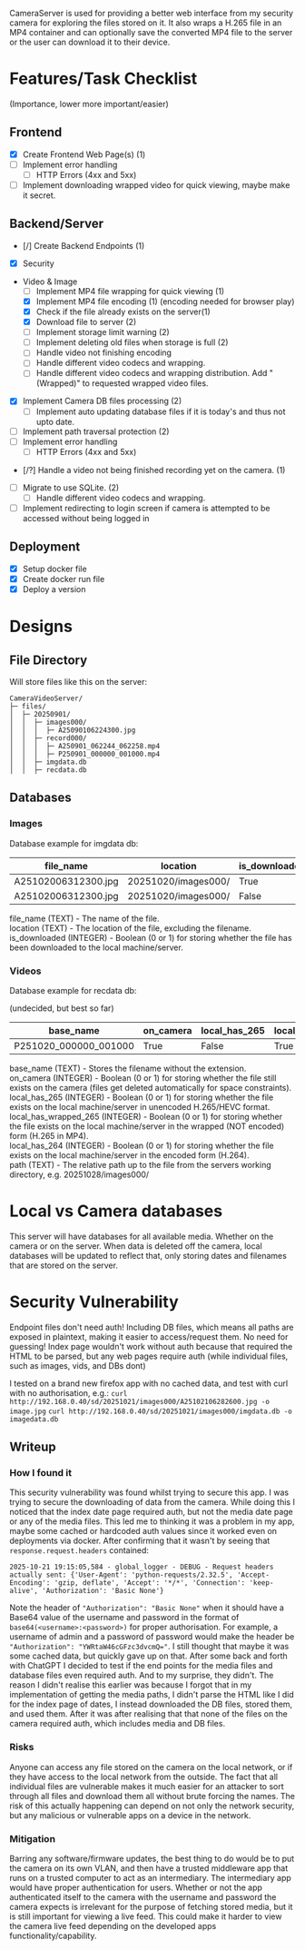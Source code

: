 CameraServer is used for providing a better web interface from my security camera for exploring the files stored on it. It also wraps a H.265 file in an MP4 container and can optionally save the converted MP4 file to the server or the user can download it to their device.

# Features/Task Checklist
 (Importance, lower more important/easier)
## Frontend
- [X] Create Frontend Web Page(s) (1)
- [ ] Implement error handling
  - [ ] HTTP Errors (4xx and 5xx)
- [ ] Implement downloading wrapped video for quick viewing, maybe make it secret.

## Backend/Server
- [/] Create Backend Endpoints (1)
- [X] Security
- Video & Image
  - [ ] Implement MP4 file wrapping for quick viewing (1)
  - [X] Implement MP4 file encoding (1) (encoding needed for browser play)
  - [X] Check if the file already exists on the server(1)
  - [X] Download file to server (2)
  - [ ] Implement storage limit warning (2)
  - [ ] Implement deleting old files when storage is full (2)
  - [ ] Handle video not finishing encoding 
  - [ ] Handle different video codecs and wrapping.
  - [ ] Handle different video codecs and wrapping distribution. Add "(Wrapped)" to requested wrapped video files.
- [X] Implement Camera DB files processing (2)
  - [ ] Implement auto updating database files if it is today's and thus not upto date.
- [ ] Implement path traversal protection (2)
- [ ] Implement error handling
  - [ ] HTTP Errors (4xx and 5xx)
- [/?] Handle a video not being finished recording yet on the camera. (1)
- [ ] Migrate to use SQLite. (2)
  - [ ] Handle different video codecs and wrapping.
- [ ] Implement redirecting to login screen if camera is attempted to be accessed without being logged in

## Deployment
- [X] Setup docker file
- [X] Create docker run file
- [X] Deploy a version

# Designs

## File Directory
Will store files like this on the server:
```
CameraVideoServer/
├─ files/
│  ├─ 20250901/
│  │  ├─ images000/
│  │  │  ├─ A25090106224300.jpg
│  │  ├─ record000/
│  │  │  ├─ A250901_062244_062258.mp4
│  │  │  ├─ P250901_000000_001000.mp4
│  │  ├─ imgdata.db
│  │  ├─ recdata.db
```

## Databases
### Images
Database example for imgdata db:

|      file_name      |      location       | is_downloaded |
|---------------------|---------------------|---------------|
| A25102006312300.jpg | 20251020/images000/ | True          |
| A25102006312300.jpg | 20251020/images000/ | False         |
file_name (TEXT) - The name of the file. <br>
location (TEXT) - The location of the file, excluding the filename.<br>
is_downloaded (INTEGER) - Boolean (0 or 1) for storing whether the file has been downloaded to the local machine/server.

### Videos
Database example for recdata db:

(undecided, but best so far)

|       base_name       | on_camera | local_has_265 | local_has_wrapped_265 | local_has_264 |        path         |
|-----------------------|-----------|---------------|-----------------------|---------------|---------------------|
| P251020_000000_001000 | True      | False         | True                  | True          | 20251020/record000/ |
base_name (TEXT) - Stores the filename without the extension.<br>
on_camera (INTEGER) - Boolean (0 or 1) for storing whether the file still exists on the camera (files get deleted automatically for space constraints).<br>
local_has_265 (INTEGER) - Boolean (0 or 1) for storing whether the file exists on the local machine/server in unencoded H.265/HEVC format.<br>
local_has_wrapped_265 (INTEGER) - Boolean (0 or 1) for storing whether the file exists on the local machine/server in the wrapped (NOT encoded) form (H.265 in MP4).<br>
local_has_264 (INTEGER) - Boolean (0 or 1) for storing whether the file exists on the local machine/server in the encoded form (H.264).<br>
path (TEXT) - The relative path up to the file from the servers working directory, e.g. 20251028/images000/<br>


# Local vs Camera databases
This server will have databases for all available media. Whether on the camera or on the server.
When data is deleted off the camera, local databases will be updated to reflect that, only storing
dates and filenames that are stored on the server.

# Security Vulnerability
Endpoint files don't need auth!
Including DB files, which means all paths are exposed in plaintext, making it easier to access/request them. No need for guessing!
Index page wouldn't work without auth because that required the HTML to be parsed, but any web pages require auth (while individual files, such as images, vids, and DBs dont)

I tested on a brand new firefox app with no cached data, and test with curl with no authorisation, e.g.:
`curl http://192.168.0.40/sd/20251021/images000/A25102106282600.jpg -o image.jpg`
`curl http://192.168.0.40/sd/20251021/images000/imgdata.db -o imagedata.db`

## Writeup
### How I found it
This security vulnerability was found whilst trying to secure this app.
I was trying to secure the downloading of data from the camera.
While doing this I noticed that the index date page required auth, but not the media date page or any of the media files.
This led me to thinking it was a problem in my app, maybe some cached or hardcoded auth values since it worked even on deployments via docker.
After confirming that it wasn't by seeing that `response.request.headers` contained:
```
2025-10-21 19:15:05,584 - global_logger - DEBUG - Request headers actually sent: {'User-Agent': 'python-requests/2.32.5', 'Accept-Encoding': 'gzip, deflate', 'Accept': '*/*', 'Connection': 'keep-alive', 'Authorization': 'Basic None'}
```
Note the header of
```"Authorization": "Basic None"```
when it should have a Base64 value of the username and password in the format of `base64(<username>:<password>)` for proper authorisation.
For example, a username of admin and a password of password would make the header be `"Authorization": "YWRtaW46cGFzc3dvcmQ="`.
I still thought that maybe it was some cached data, but quickly gave up on that.
After some back and forth with ChatGPT I decided to test if the end points for the media files and database files even required auth.
And to my surprise, they didn't.
The reason I didn't realise this earlier was because I forgot that in my implementation of getting the media paths, I didn't parse the HTML like I did for the index page of dates, I instead downloaded the DB files, stored them, and used them.
After it was after realising that that none of the files on the camera required auth, which includes media and DB files.

### Risks
Anyone can access any file stored on the camera on the local network, or if they have access to the local network from the outside.
The fact that all individual files are vulnerable makes it much easier for an attacker to sort through all files and download them all without brute forcing the names.
The risk of this actually happening can depend on not only the network security, but any malicious or vulnerable apps on a device in the network.

### Mitigation
Barring any software/firmware updates, the best thing to do would be to put the camera on its own VLAN, and then have a trusted middleware app that runs on a trusted computer to act as an intermediary.
The intermediary app would have proper authentication for users.
Whether or not the app authenticated itself to the camera with the username and password the camera expects is irrelevant for the purpose of fetching stored media, but it is still important for viewing a live feed. 
This could make it harder to view the camera live feed depending on the developed apps functionality/capability.